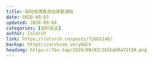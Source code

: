 ```yaml
---
title: 如何给博客添加弹窗通知
date: 2020-09-03
updated: 2020-09-04
categories: [进阶玩法]
author: Colsrch
link: https://colsrch.cn/posts/72bb5148/
backup: https://archive.vn/y6GCV
headimg: https://7bu.top/2020/09/03/262bdd9a72f28.png
---
```

